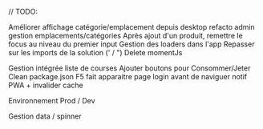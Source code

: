 // TODO:

Améliorer affichage catégorie/emplacement depuis desktop
refacto admin gestion emplacements/catégories
Après ajout d'un produit, remettre le focus au niveau du premier input
Gestion des loaders dans l'app
Repasser sur les imports de la solution (' / ")
Delete momentJs

Gestion intégrée liste de courses
Ajouter boutons pour Consommer/Jeter
Clean package.json
F5 fait apparaitre page login avant de naviguer
notif PWA + invalider cache

Environnement Prod / Dev

Gestion data / spinner
